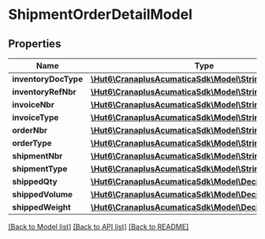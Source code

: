 # ShipmentOrderDetailModel

## Properties
Name | Type | Description | Notes
------------ | ------------- | ------------- | -------------
**inventoryDocType** | [**\Hut6\CranaplusAcumaticaSdk\Model\StringValueModel**](StringValueModel.md) |  | [optional] 
**inventoryRefNbr** | [**\Hut6\CranaplusAcumaticaSdk\Model\StringValueModel**](StringValueModel.md) |  | [optional] 
**invoiceNbr** | [**\Hut6\CranaplusAcumaticaSdk\Model\StringValueModel**](StringValueModel.md) |  | [optional] 
**invoiceType** | [**\Hut6\CranaplusAcumaticaSdk\Model\StringValueModel**](StringValueModel.md) |  | [optional] 
**orderNbr** | [**\Hut6\CranaplusAcumaticaSdk\Model\StringValueModel**](StringValueModel.md) |  | [optional] 
**orderType** | [**\Hut6\CranaplusAcumaticaSdk\Model\StringValueModel**](StringValueModel.md) |  | [optional] 
**shipmentNbr** | [**\Hut6\CranaplusAcumaticaSdk\Model\StringValueModel**](StringValueModel.md) |  | [optional] 
**shipmentType** | [**\Hut6\CranaplusAcumaticaSdk\Model\StringValueModel**](StringValueModel.md) |  | [optional] 
**shippedQty** | [**\Hut6\CranaplusAcumaticaSdk\Model\DecimalValueModel**](DecimalValueModel.md) |  | [optional] 
**shippedVolume** | [**\Hut6\CranaplusAcumaticaSdk\Model\DecimalValueModel**](DecimalValueModel.md) |  | [optional] 
**shippedWeight** | [**\Hut6\CranaplusAcumaticaSdk\Model\DecimalValueModel**](DecimalValueModel.md) |  | [optional] 

[[Back to Model list]](../README.md#documentation-for-models) [[Back to API list]](../README.md#documentation-for-api-endpoints) [[Back to README]](../README.md)


